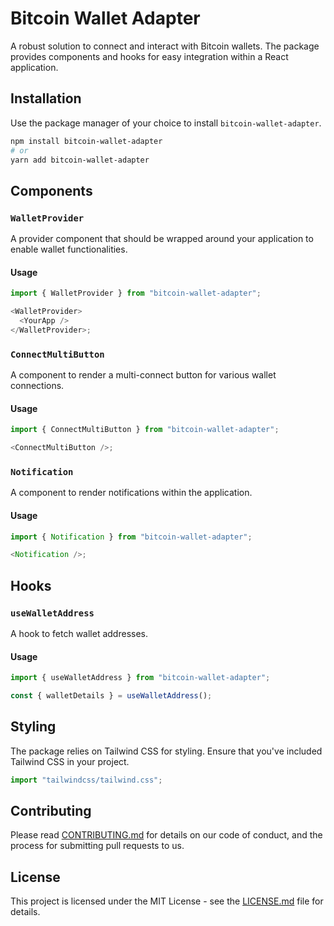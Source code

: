 # Bitcoin Wallet Adapter

A robust solution to connect and interact with Bitcoin wallets. The package provides components and hooks for easy integration within a React application.

## Installation

Use the package manager of your choice to install `bitcoin-wallet-adapter`.

```bash
npm install bitcoin-wallet-adapter
# or
yarn add bitcoin-wallet-adapter
```

## Components

### `WalletProvider`

A provider component that should be wrapped around your application to enable wallet functionalities.

#### Usage

```javascript
import { WalletProvider } from "bitcoin-wallet-adapter";

<WalletProvider>
  <YourApp />
</WalletProvider>;
```

### `ConnectMultiButton`

A component to render a multi-connect button for various wallet connections.

#### Usage

```javascript
import { ConnectMultiButton } from "bitcoin-wallet-adapter";

<ConnectMultiButton />;
```

### `Notification`

A component to render notifications within the application.

#### Usage

```javascript
import { Notification } from "bitcoin-wallet-adapter";

<Notification />;
```

## Hooks

### `useWalletAddress`

A hook to fetch wallet addresses.

#### Usage

```javascript
import { useWalletAddress } from "bitcoin-wallet-adapter";

const { walletDetails } = useWalletAddress();
```

## Styling

The package relies on Tailwind CSS for styling. Ensure that you've included Tailwind CSS in your project.

```javascript
import "tailwindcss/tailwind.css";
```

## Contributing

Please read [CONTRIBUTING.md](./CONTRIBUTING.md) for details on our code of conduct, and the process for submitting pull requests to us.

## License

This project is licensed under the MIT License - see the [LICENSE.md](LICENSE.md) file for details.
